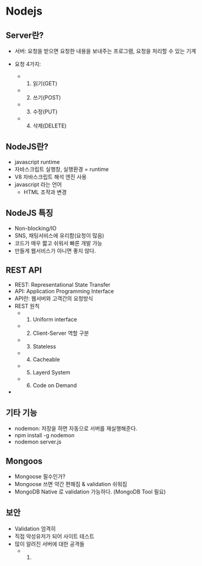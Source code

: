 # Nodejs

## Server란?
- 서버: 요청을 받으면 요청한 내용을 보내주는 프로그램, 요청을 처리할 수 있는 기계 

- 요청 4가지: 
    - 1) 읽기(GET)
    - 2) 쓰기(POST)
    - 3) 수정(PUT)
    - 4) 삭제(DELETE)

 ## NodeJS란? 
 - javascript runtime
 - 자바스크립트 실행창, 실행환경 = runtime
 - V8 자바스크립트 해석 엔진 사용
 - javascript 라는 언어
    - HTML 조작과 변경

## NodeJS 특징
- Non-blocking/IO
- SNS, 채팅서비스에 유리함(요청이 많음)
- 코드가 매우 짧고 쉬워서 빠른 개발 가능
- 만들게 웹서비스가 아니면 좋지 않다. 

## REST API
- REST: Representational State Transfer
- API: Application Programming Interface
- API란: 웹서버와 고객간의 요청방식
- REST 원칙
    - 1. Uniform interface
    - 2. Client-Server 역할 구분
    - 3. Stateless
    - 4. Cacheable
    - 5. Layerd System
    - 6. Code on Demand
- 

## 기타 기능
- nodemon: 저장을 하면 자동으로 서버를 재실행해준다.
- npm install -g nodemon
- nodemon server.js 

## Mongoos
- Mongoose 필수인가? 
- Mongoose 쓰면 약간 편해짐 & validation 쉬워짐
- MongoDB Native 로 validation 가능하다. (MongoDB Tool 필요)

## 보안
- Validation 엄격히 
- 직접 악성유저가 되어 사이트 테스트
- 많이 알려진 서버에 대한 공격들 
    - 1. <script>를 서버로 보내느 XSS 공격
    - 2. brute force attack (비밀번호를 1분동안 1억번 로그인 요청 등)

## 관리자 기능
- 회원 가입을 시킬때 관리자 여부 true/false 등으로 필드를 만들면 된다.
